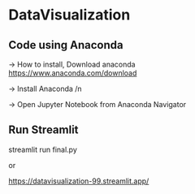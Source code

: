 # DataVisualization

## Code using Anaconda
-> How to install, Download anaconda https://www.anaconda.com/download

-> Install Anaconda /n

-> Open Jupyter Notebook from Anaconda Navigator

## Run Streamlit
streamlit run final.py

or 

https://datavisualization-99.streamlit.app/
